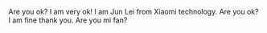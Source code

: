 Are you ok?
I am very ok!
I am Jun Lei from Xiaomi technology.
Are you ok?
I am fine thank you.
Are you mi fan?
